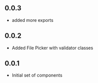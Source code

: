 ## 0.0.3
* added more exports
## 0.0.2
* Added File Picker with validator classes
## 0.0.1

* Initial set of components
